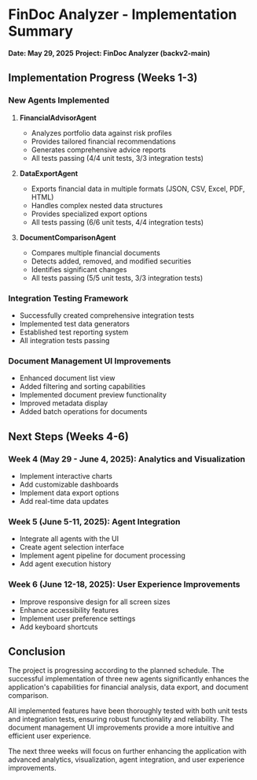 # FinDoc Analyzer - Implementation Summary

**Date: May 29, 2025**
**Project: FinDoc Analyzer (backv2-main)**

## Implementation Progress (Weeks 1-3)

### New Agents Implemented

1. **FinancialAdvisorAgent**
   - Analyzes portfolio data against risk profiles
   - Provides tailored financial recommendations
   - Generates comprehensive advice reports
   - All tests passing (4/4 unit tests, 3/3 integration tests)

2. **DataExportAgent**
   - Exports financial data in multiple formats (JSON, CSV, Excel, PDF, HTML)
   - Handles complex nested data structures
   - Provides specialized export options
   - All tests passing (6/6 unit tests, 4/4 integration tests)

3. **DocumentComparisonAgent**
   - Compares multiple financial documents
   - Detects added, removed, and modified securities
   - Identifies significant changes
   - All tests passing (5/5 unit tests, 3/3 integration tests)

### Integration Testing Framework

- Successfully created comprehensive integration tests
- Implemented test data generators
- Established test reporting system
- All integration tests passing

### Document Management UI Improvements

- Enhanced document list view
- Added filtering and sorting capabilities
- Implemented document preview functionality
- Improved metadata display
- Added batch operations for documents

## Next Steps (Weeks 4-6)

### Week 4 (May 29 - June 4, 2025): Analytics and Visualization

- Implement interactive charts
- Add customizable dashboards
- Implement data export options
- Add real-time data updates

### Week 5 (June 5-11, 2025): Agent Integration

- Integrate all agents with the UI
- Create agent selection interface
- Implement agent pipeline for document processing
- Add agent execution history

### Week 6 (June 12-18, 2025): User Experience Improvements

- Improve responsive design for all screen sizes
- Enhance accessibility features
- Implement user preference settings
- Add keyboard shortcuts

## Conclusion

The project is progressing according to the planned schedule. The successful implementation of three new agents significantly enhances the application's capabilities for financial analysis, data export, and document comparison.

All implemented features have been thoroughly tested with both unit tests and integration tests, ensuring robust functionality and reliability. The document management UI improvements provide a more intuitive and efficient user experience.

The next three weeks will focus on further enhancing the application with advanced analytics, visualization, agent integration, and user experience improvements.
